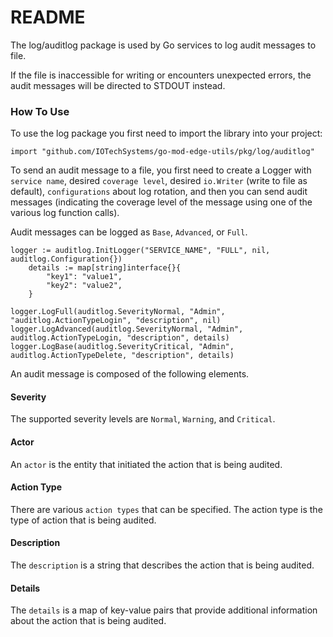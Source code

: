# README #
The log/auditlog package is used by Go services to log audit messages to file.

If the file is inaccessible for writing or encounters unexpected errors, the audit messages will be directed to STDOUT instead.

### How To Use ###
To use the log package you first need to import the library into your project:
```
import "github.com/IOTechSystems/go-mod-edge-utils/pkg/log/auditlog"
```
To send an audit message to a file, you first need to create a Logger with `service name`, desired `coverage level`, desired `io.Writer` (write to file as default), `configurations` about log rotation, and then you can send audit messages (indicating the coverage level of the message using one of the various log function calls).

Audit messages can be logged as `Base`, `Advanced`, or `Full`.
```
logger := auditlog.InitLogger("SERVICE_NAME", "FULL", nil, auditlog.Configuration{})
	details := map[string]interface{}{
		"key1": "value1",
		"key2": "value2",
	}

logger.LogFull(auditlog.SeverityNormal, "Admin", "auditlog.ActionTypeLogin", "description", nil)
logger.LogAdvanced(auditlog.SeverityNormal, "Admin", auditlog.ActionTypeLogin, "description", details)
logger.LogBase(auditlog.SeverityCritical, "Admin", auditlog.ActionTypeDelete, "description", details)
```

An audit message is composed of the following elements.

#### Severity

The supported severity levels are `Normal`, `Warning`, and `Critical`.

#### Actor
An `actor` is the entity that initiated the action that is being audited.

#### Action Type
There are various `action types` that can be specified. The action type is the type of action that is being audited.

#### Description
The `description` is a string that describes the action that is being audited.

#### Details
The `details` is a map of key-value pairs that provide additional information about the action that is being audited.
